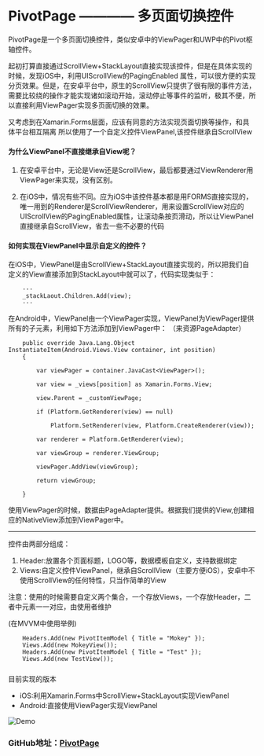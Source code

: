# PivotPage ———— 多页面切换控件
PivotPage是一个多页面切换控件，类似安卓中的ViewPager和UWP中的Pivot枢轴控件。

起初打算直接通过ScrollView+StackLayout直接实现该控件，但是在具体实现的时候，发现iOS中，利用UIScrollView的PagingEnabled 属性，可以很方便的实现分页效果。但是，在安卓平台中，原生的ScrollView只提供了很有限的事件方法，需要比较绕的操作才能实现诸如滚动开始，滚动停止等事件的监听，极其不便，所以直接利用ViewPager实现多页面切换的效果。

又考虑到在Xamarin.Forms层面，应该有同意的方法实现页面切换等操作，和具体平台相互隔离
所以使用了一个自定义控件ViewPanel,该控件继承自ScrollView

#### 为什么ViewPanel不直接继承自View呢？

1. 在安卓平台中，无论是View还是ScrollView，最后都要通过ViewRenderer用ViewPager来实现，没有区别。

2. 在iOS中，情况有些不同。应为iOS中该控件基本都是用FORMS直接实现的，唯一用到的Renderer是ScrollViewRenderer，用来设置ScrollView对应的UIScrollView的PagingEnabled属性，让滚动条按页滑动，所以让ViewPanel直接继承自ScrollView，省去一些不必要的代码

#### 如何实现在ViewPanel中显示自定义的控件？

在iOS中，ViewPanel是由ScrollView+StackLayout直接实现的，所以把我们自定义的View直接添加到StackLayout中就可以了，代码实现类似于：

        ···
        _stackLaout.Children.Add(view);
        ···

在Android中，ViewPanel由一个ViewPager实现，ViewPanel为ViewPager提供所有的子元素，利用如下方法添加到ViewPager中：
（来资源PageAdapter）
        
        public override Java.Lang.Object InstantiateItem(Android.Views.View container, int position)
        {

            var viewPager = container.JavaCast<ViewPager>();

            var view = _views[position] as Xamarin.Forms.View;

            view.Parent = _customViewPage;

            if (Platform.GetRenderer(view) == null)

                Platform.SetRenderer(view, Platform.CreateRenderer(view));

            var renderer = Platform.GetRenderer(view);

            var viewGroup = renderer.ViewGroup;

            viewPager.AddView(viewGroup);

            return viewGroup;

        }

使用ViewPager的时候，数据由PageAdapter提供。根据我们提供的View,创建相应的NativeView添加到ViewPager中。

***

控件由两部分组成：
1. Header:放置各个页面标题，LOGO等，数据模板自定义，支持数据绑定
2. Views:自定义控件ViewPanel，继承自ScrollView（主要方便iOS），安卓中不使用ScrollView的任何特性，只当作简单的View

注意：使用的时候需要自定义两个集合，一个存放Views，一个存放Header，二者中元素一一对应，由使用者维护

(在MVVM中使用举例)

        Headers.Add(new PivotItemModel { Title = "Mokey" });
        Views.Add(new MokeyView());
        Headers.Add(new PivotItemModel { Title = "Test" });
        Views.Add(new TestView());

###
目前实现的版本
* iOS:利用Xamarin.Forms中ScrollView+StackLayout实现ViewPanel
* Android:直接使用ViewPager实现ViewPanel

![Demo](https://github.com/cjw1115/PivotPage/blob/master/PivotView/PivotPageDemo/DemoAssets/demo.png)
### GitHub地址：[PivotPage](https://github.com/cjw1115/PivotPage)
